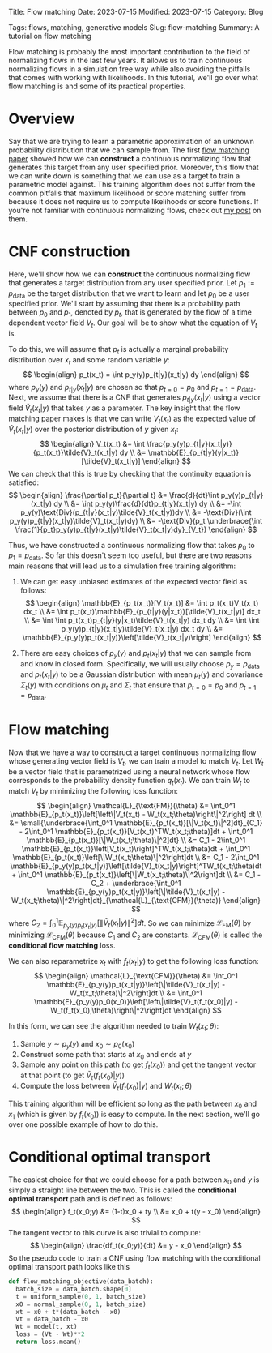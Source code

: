 Title: Flow matching
Date: 2023-07-15
Modified: 2023-07-15
Category: Blog
<!-- status: hidden -->
Tags: flows, matching, generative models
Slug: flow-matching
Summary: A tutorial on flow matching

Flow matching is probably the most important contribution to the field of normalizing flows in the last few years.  It allows us to train continuous normalizing flows in a simulation free way while also avoiding the pitfalls that comes with working with likelihoods.  In this tutorial, we'll go over what flow matching is and some of its practical properties.

# Overview
Say that we are trying to learn a parametric approximation of an unknown probability distribution that we can sample from.  The first [flow matching paper](https://arxiv.org/pdf/2210.02747.pdf) showed how we can **construct** a continuous normalizing flow that generates this target from any user specified prior.  Moreover, this flow that we can write down is something that we can use as a target to train a parametric model against.  This training algorithm does not suffer from the common pitfalls that maximum likelihood or score matching suffer from because it does not require us to compute likelihoods or score functions.  If you're not familiar with continuous normalizing flows, check out [my post]({filename}continuous_normalizing_flows.md) on them.

# CNF construction
Here, we'll show how we can **construct** the continuous normalizing flow that generates a target distribution from any user specified prior.  Let $p_1:=p_\text{data}$ be the target distribution that we want to learn and let $p_0$ be a user specified prior.  We'll start by assuming that there is a probability path between $p_0$ and $p_1$, denoted by $p_t$, that is generated by the flow of a time dependent vector field $V_t$.  Our goal will be to show what the equation of $V_t$ is.

To do this, we will assume that $p_t$ is actually a marginal probability distribution over $x_t$ and some random variable $y$:
$$
\begin{align}
  p_t(x_t) = \int p_y(y)p_{t|y}(x_t|y) dy
\end{align}
$$
where $p_y(y)$ and $p_{t|y}(x_t|y)$ are chosen so that $p_{t=0} = p_0$ and $p_{t=1} = p_\text{data}$.  Next, we assume that there is a CNF that generates $p_{t|y}(x_t|y)$ using a vector field $\tilde{V}_t(x_t|y)$ that takes $y$ as a parameter.  The key insight that the flow matching paper makes is that we can write $V_t(x_t)$ as the expected value of $\tilde{V}_t(x_t|y)$ over the posterior distribution of $y$ given $x_t$:
$$
\begin{align}
V_t(x_t) &= \int \frac{p_y(y)p_{t|y}(x_t|y)}{p_t(x_t)}\tilde{V}_t(x_t|y) dy \\
&= \mathbb{E}_{p_{t|y}(y|x_t)}[\tilde{V}_t(x_t|y)]
\end{align}
$$
We can check that this is true by checking that the continuity equation is satisfied:
$$
\begin{align}
  \frac{\partial p_t}{\partial t} &= \frac{d}{dt}\int p_y(y)p_{t|y}(x_t|y) dy \\
  &= \int p_y(y)\frac{d}{dt}p_{t|y}(x_t|y) dy \\
  &= -\int p_y(y)\text{Div}(p_{t|y}(x_t|y)\tilde{V}_t(x_t|y))dy \\
  &= -\text{Div}(\int p_y(y)p_{t|y}(x_t|y)\tilde{V}_t(x_t|y)dy) \\
  &= -\text{Div}(p_t \underbrace{\int \frac{1}{p_t}p_y(y)p_{t|y}(x_t|y)\tilde{V}_t(x_t|y)dy}_{V_t})
\end{align}
$$


Thus, we have constructed a continuous normalizing flow that takes $p_0$ to $p_1=p_\text{data}$.  So far this doesn't seem too useful, but there are two reasons main reasons that will lead us to a simulation free training algorithm:

1. We can get easy unbiased estimates of the expected vector field as follows:
  $$
  \begin{align}
  \mathbb{E}_{p_t(x_t)}[V_t(x_t)] &= \int p_t(x_t)V_t(x_t) dx_t \\
  &= \int p_t(x_t)\mathbb{E}_{p_{t|y}(y|x_t)}[\tilde{V}_t(x_t|y)] dx_t \\
  &= \int \int p_t(x_t)p_{t|y}(y|x_t)\tilde{V}_t(x_t|y) dx_t dy \\
  &= \int \int p_y(y)p_{t|y}(x_t|y)\tilde{V}_t(x_t|y) dx_t dy \\
  &= \mathbb{E}_{p_y(y)p_t(x_t|y)}\left[\tilde{V}_t(x_t|y)\right]
  \end{align}
  $$

2. There are easy choices of $p_y(y)$ and $p_t(x_t|y)$ that we can sample from and know in closed form.  Specifically, we will usually choose $p_y = p_\text{data}$ and $p_t(x_t|y)$ to be a Gaussian distribution with mean $\mu_t(y)$ and covariance $\Sigma_t(y)$ with conditions on $\mu_t$ and $\Sigma_t$ that ensure that $p_{t=0} = p_0$ and $p_{t=1} = p_\text{data}$.

# Flow matching
Now that we have a way to construct a target continuous normalizing flow whose generating vector field is $V_t$, we can train a model to match $V_t$.  Let $W_t$ be a vector field that is parametrized using a neural network whose flow corresponds to the probability density function $q_t(x_t)$.  We can train $W_t$ to match $V_t$ by minimizing the following loss function:
$$
\begin{align}
\mathcal{L}_{\text{FM}}(\theta) &= \int_0^1 \mathbb{E}_{p_t(x_t)}\left[\left\|V_t(x_t) - W_t(x_t;\theta)\right\|^2\right] dt \\
&= \small{\underbrace{\int_0^1 \mathbb{E}_{p_t(x_t)}[\|V_t(x_t)\|^2]dt}_{C_1} - 2\int_0^1 \mathbb{E}_{p_t(x_t)}[V_t(x_t)^TW_t(x_t;\theta)]dt + \int_0^1 \mathbb{E}_{p_t(x_t)}[\|W_t(x_t;\theta)\|^2]dt} \\
&= C_1 - 2\int_0^1 \mathbb{E}_{p_t(x_t)}\left[V_t(x_t)\right]^TW_t(x_t;\theta)dt + \int_0^1 \mathbb{E}_{p_t(x_t)}\left[\|W_t(x_t;\theta)\|^2\right]dt \\
&= C_1 - 2\int_0^1 \mathbb{E}_{p_y(y)p_t(x_t|y)}\left[\tilde{V}_t(x_t|y)\right]^TW_t(x_t;\theta)dt + \int_0^1 \mathbb{E}_{p_t(x_t)}\left[\|W_t(x_t;\theta)\|^2\right]dt \\
&= C_1 - C_2 + \underbrace{\int_0^1 \mathbb{E}_{p_y(y)p_t(x_t|y)}\left[\|\tilde{V}_t(x_t|y) - W_t(x_t;\theta)\|^2\right]dt}_{\mathcal{L}_{\text{CFM}}(\theta)}
\end{align}
$$
where $C_2 = \int_0^1 \mathbb{E}_{p_y(y)p_t(x_t|y)}\left[\|\tilde{V}_t(x_t|y)\|^2\right]dt$.  So we can minimize $\mathcal{L}_{\text{FM}}(\theta)$ by minimizing $\mathcal{L}_{\text{CFM}}(\theta)$ because $C_1$ and $C_2$ are constants.  $\mathcal{L}_{\text{CFM}}(\theta)$ is called the **conditional flow matching** loss.

We can also reparametrize $x_t$ with $f_t(x_t|y)$ to get the following loss function:
$$
\begin{align}
\mathcal{L}_{\text{CFM}}(\theta) &= \int_0^1 \mathbb{E}_{p_y(y)p_t(x_t|y)}\left[\|\tilde{V}_t(x_t|y) - W_t(x_t;\theta)\|^2\right]dt \\
&= \int_0^1 \mathbb{E}_{p_y(y)p_0(x_0)}\left[\left\|\tilde{V}_t(f_t(x_0)|y) - W_t(f_t(x_0);\theta)\right\|^2\right]dt
\end{align}
$$

In this form, we can see the algorithm needed to train $W_t(x_t;\theta)$:
1. Sample $y\sim p_y(y)$ and $x_0\sim p_0(x_0)$
2. Construct some path that starts at $x_0$ and ends at $y$
3. Sample any point on this path (to get $f_t(x_0)$) and get the tangent vector at that point (to get $\tilde{V}_t(f_t(x_0)|y)$)
4. Compute the loss between $\tilde{V}_t(f_t(x_0)|y)$ and $W_t(x_t;\theta)$

This training algorithm will be efficient so long as the path between $x_0$ and $x_1$ (which is given by $f_t(x_0)$) is easy to compute.  In the next section, we'll go over one possible example of how to do this.

# Conditional optimal transport
The easiest choice for that we could choose for a path between $x_0$ and $y$ is simply a straight line between the two.  This is called the **conditional optimal transport** path and is defined as follows:
$$
\begin{align}
  f_t(x_0;y) &= (1-t)x_0 + ty \\
  &= x_0 + t(y - x_0)
\end{align}
$$
The tangent vector to this curve is also trivial to compute:
$$
\begin{align}
  \frac{df_t(x_0;y)}{dt} &= y - x_0
\end{align}
$$
So the pseudo code to train a CNF using flow matching with the conditional optimal transport path looks like this
```python
def flow_matching_objective(data_batch):
  batch_size = data_batch.shape[0]
  t = uniform_sample(0, 1, batch_size)
  x0 = normal_sample(0, 1, batch_size)
  xt = x0 + t*(data_batch - x0)
  Vt = data_batch - x0
  Wt = model(t, xt)
  loss = (Vt - Wt)**2
  return loss.mean()
```
